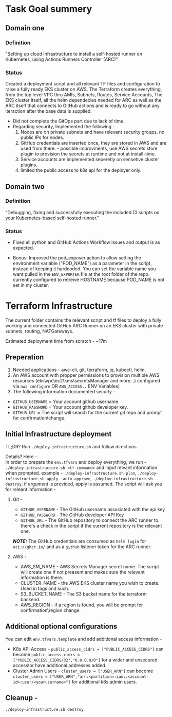 # Task Goal summery 

## Domain one  
### Definition
"Setting up cloud infrastructure to install a self-hosted runner on Kubernetes, using Actions Runners Controller (ARC)"  

### Status
Created a deployment script and all relevant TF files and configuration to raise a fully ready EKS cluster on AWS. 
The Terraform creates everything, from the top level VPC thru AMIs, Subnets, Routes, Service Accounts, The EKS cluster itself, all the helm dependecies needed for ARC as well as the ARC itself that connects to GitHub actions and is ready to go without any iteraction after the base data is supplied.

* Did not complete the GitOps part due to lack of time.  
* Regarding security, Implemented the following -
    1. Nodes are on private subnets and have relevant security groups. no public IPs for nodes.
    2. GitHub credentials are inserted once, they are stored in AWS and are used from there. - possible improvments, use AWS secrets store plugin to provision the secrets at runtime and not at install-time.
    3. Service accounts are implemented seperetly on sensetive cluster plugins.
    4. limited the public access to k8s api for the deployer only.  


## Domain two
### Definition
"Debugging, fixing and successfully executing the included CI scripts on your Kubernetes-based self-hosted runner." 

### Status  
* Fixed all python and GitHub Actions Workflow issues and output is as expected.   

* Bonus: Improved the pod_exposer action to allow setting the environment variable ("POD_NAME") as a parameter in the script, instead of keeping it hardcoded. You can set the variable name you want pulled in the `ENV_EXPORTER` file at the root folder of the repo. currently configured to retreive HOSTNAME because POD_NAME is not set in my cluster.


# Terraform Infrastructure  
The current folder contains the relevant script and tf files to deploy a fully working and connected GitHub ARC Runner on an EKS cluster with private subnets, routing,  NATGateways.  

Estimated deployment time from scratch - ~17m 

## Preperation  

1. Needed applications - awc-cli, git, terraform, jq, kubectl, helm.
2. An AWS account with propper permissions to provision multiple AWS resources (eks\vpc\ec2\kms\secretsManager and more...) configured via `aws configure` OR `AWS_ACCESS..` ENV Variables)
3. The following information documented securly -
* `GITHUB_USERNAME` = Your account github username.  
* `GITHUB_PASSWORD` = Your account github developer key.  
* `GITHUB_URL` = The script will search for the current git repo and prompt for confirmation\change. 
  

## Initial Infrastructure deployment

TL;DR? Run `./deploy-infrastructure.sh` and follow directions.

Details? Here -  
In order to prepare the `env.tfvars` and deploy everything, we run - `./deploy-infrastructure.sh <tf-command>` and input relvant information when prompted. example - `./deploy-infrastructure.sh plan`, `./deploy-infrastructure.sh apply -auto-approve`,  `./deploy-infrastructure.sh destroy`. if argument is provided, apply is assumed. 
The script will ask you for releant information - 
1. Git - 
    * `GITHUB_USERNAME` - The GitHub username associated with the api key
    * `GITHUB_PASSWORD` - The GitHub developer API Key
    * `GITHUB_URL` - The GitHub repository to connect the ARC runner to. there's a check in the script if the current repository is the relevant one.  

    **_NOTE:_** The GitHub credentials are consumed as `helm login` for `oci://ghcr.io/` and as a `github` listener token for the ARC runner. 
2. AWS -
    * AWS_SM_NAME - AWS Secrets Manager secret name. The script will create one if not preasent and makes sure the relevant information is there.
    * CLUSTER_NAME - the AWS EKS cluster name you wish to create. Used in tags and such.
    * S3_BUCKET_NAME - The S3 bucket name for the terraform backend. 
    * AWS_REGION - if a region is found, you will be prompt for confirmation\region change.


## Additional optional configurations  
You can edit `env.tfvars.template` and add additional access information -   
* K8s API Access - `public_access_cidrs = ["PUBLIC_ACCESS_CIDRS"]` can become `public_access_cidrs = ["PUBLIC_ACCESS_CIDRS/32","0.0.0.0/0"]` for a wider and unsecured access\or have additional addresses added. 
* Cluster Admin Users - `cluster_users = ["USER_ARN"]` can become `cluster_users = ["USER_ARN","arn:<partition>:iam::<account-id>:user/<yourusername>"]` for additional k8s admin users. 


## Cleanup -

```
./deploy-infrastructure.sh destroy
```
